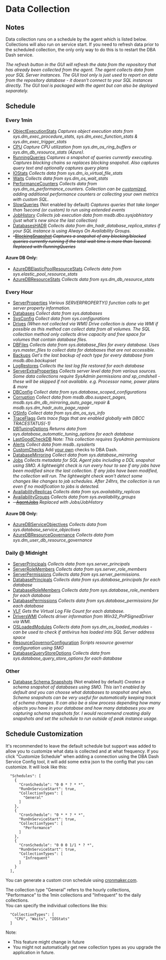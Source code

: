  
# Data Collection
## Notes
Data collection runs on a schedule by the agent which is listed below. Collections will also run on service start.  If you need to refresh data prior to the scheduled collection, the only only way to do this is to restart the DBA Dash service. 

*The refresh button in the GUI will refresh the data from the repository that has already been collected from the agent.  The agent collects data from your SQL Server instances.  The GUI tool only is just used to report on data from the repository database - it doesn't connect to your SQL instances directly.  The GUI tool is packaged with the agent but can also be deployed separately.*

## Schedule
### Every 1min
- [ObjectExecutionStats](../DBADash/SQL/SQLObjectExecutionStats.sql)
*Captures object execution stats from sys.dm_exec_procedure_stats, sys.dm_exec_function_stats & sys.dm_exec_trigger_stats*
- [CPU](../DBADash/SQL/SQLCPU.sql)
*Capture CPU utilization from sys.dm_os_ring_buffers or sys.dm_db_resource_stats (Azure).*
- [RunningQueries](../DBADash/SQL/RunningQueries.sql)
*Captures a snapshot of queries currently executing. Captures blocking chains so replaces blocking snapshot. Also captures query text and optionally captures query plans*
- [IOStats](../DBADash/SQL/SQLIOStats.sql)
*Collects data from sys.dm_io_virtual_file_stats*
- [Waits](../DBADash/SQL/SQLWaits.sql)
*Collects data from sys.dm_os_wait_stats*
- [PerformanceCounters](../DBADash/SQL/SQLPerformanceCounters.sql)
*Collects data from sys.dm_os_performance_counters.  Collection can be [customized](OSPerformanceCounters.md), adding additional performance counters or collecting your own metrics with custom SQL.*
- [SlowQueries](../DBADash/SQL/SQLSlowQueries.sql) (Not enabled by default)
*Captures queries that take longer than 1second (or custom) to run using extended events*
- [JobHistory](../DBADash/SQL/SQLJobHistory.sql)
*Collects job execution data from msdb.dbo.sysjobhistory (just what's new since the last collection)*
- [DatabasesHADR](../DBADash/SQL/SQLJobHistory.sql)
*Collects data from dm_hadr_database_replica_states if your SQL instance is using Always On Availability Groups.*
- ~~-[BlockingSnapshot](../DBADash/SQL/SQLBlockingSnapshot.sql)
*Captures a snapshot of any blocking/blocked queries currently running if the total wait time is more than 1second.
Replaced with RunningQueries*~~
#### Azure DB Only:
- [AzureDBElasticPoolResourceStats](../DBADash/SQL/SQLAzureDBElasticPoolResourceStats.sql)
*Collects data from sys.elastic_pool_resource_stats*
- [AzureDBResourceStats](../DBADash/SQL/SQLAzureDBResourceStats.sql)
*Collects data from sys.dm_db_resource_stats*
### Every Hour
- [ServerProperties](../DBADash/SQL/SQLServerProperties.sql)
*Various SERVERPROPERTY() function calls to get server property information.*
- [Databases](../DBADash/SQL/SQLDatabases.sql)
*Collect data from sys.databases*
- [SysConfig](../DBADash/SQL/SQLSysConfig.sql)
*Collect data from sys.configurations*
- [Drives](../DBADash/SQL/SQLDrives.sql) *(When not collected via WMI)*
*Drive collection is done via WMI if possible as this method can collect data from all volumes. The SQL collection method only collects drive capacity and free space for volumes that contain database files.*
- [DBFiles](../DBADash/SQL/SQLDBFiles.sql)
*Collects data from sys.database_files for every database. Uses sys.master_files to collect data for databases that are not accessible.*  
- [Backups](../DBADash/SQL/SQLBackups.sql)
*Get's the last backup of each type for every database from msdb.dbo.backupset*
- [LogRestores](../DBADash/SQL/SQLLogRestores.sql)
*Collects the last log file restored for each database*
- [ServerExtraProperties](../DBADash/SQL/SQLServerExtraProperties.sql)
*Collects server level data from various sources. Some data collections require SysAdmin permissions and xp_cmdshell - these will be skipped if not available.   e.g. Processor name, power plans & more*
- [DBConfig](../DBADash/SQL/SQLDBConfig.sql)
*Collect data from sys.database_scoped_configurations*
- [Corruption](../DBADash/SQL/SQLCorruption.sql)
*Collect data from msdb.dbo.suspect_pages, msdb.sys.dm_db_mirroring_auto_page_repair & msdb.sys.dm_hadr_auto_page_repair*
- [OSInfo](../DBADash/SQL/SQLOSInfo.sql)
*Collect data from sys.dm_os_sys_info*
- [TraceFlags](../DBADash/SQL/SQLTraceFlags.sql)
*Gets trace flags that are enabled globally with DBCC TRACESTATUS(-1)*
- [DBTuningOptions](../DBADash/SQL/SQLDBTuningOptions.sql)
*Returns data from sys.database_automatic_tuning_options for each database*
- [LastGoodCheckDB](../DBADash/SQL/SQLLastGoodCheckDB.sql)
*Note: This collection requires SysAdmin permissions*
- [Alerts](../DBADash/SQL/SQLAlerts.sql)
*Collect data from msdb..sysalerts*
- [CustomChecks](../DBADash/SQL/SQLCustomChecks.sql)
Add [your own](CustomChecks.md) checks to DBA Dash.
- [DatabaseMirroring](../DBADash/SQL/SQLDatabaseMirroring.sql)
*Collect data from sys.database_mirroring*
- [Jobs](../DBADash/SchemaSnapshotDB.cs)
*Collects metadata for SQL Agent jobs including a DDL snapshot using SMO. A lightweight check is run every hour to see if any jobs have been modified since the last collection. If any jobs have been modified, the collection will run.  The lightweight check won't detect some changes like changes to job schedules.  After 24hrs, the collection is run even if no modification to jobs is detected.*  
- [AvailabilityReplicas](../DBADash/SQL/SQLAvailabilityReplicas.sql)
*Collects data from sys.availability_replicas*
- [AvailabilityGroups](../DBADash/SQL/SQLAvailabilityGroups.sql)
*Collects data from sys.availability_groups*
- ~~- [AgentJobs](../DBADash/SQL/AgentJobs.sql)~~
 *Replaced with Jobs/JobHistory*
 
#### Azure DB Only:
- [AzureDBServiceObjectives](../DBADash/SQL/SQLAzureDBServiceObjectives.sql)
*Collects data from sys.database_service_objectives*
- [AzureDBResourceGovernance](../DBADash/SQL/SQLAzureDBResourceGovernance.sql)
*Collects data from sys.dm_user_db_resource_governance*

### Daily @ Midnight
- [ServerPrincipals](../DBADash/SQL/SQLServerPrincipals.sql)
*Collects data from sys.server_principals*
- [ServerRoleMembers](../DBADash/SQL/SQLServerRoleMembers.sql)
*Collects data from sys.server_role_members*
- [ServerPermissions](../DBADash/SQL/SQLServerPermissions.sql)
*Collects data from sys.server_permissions.*
- [DatabasePrincipals](../DBADash/SQL/SQLDatabasePrincipals.sql)
*Collects data from sys.database_principals for each database*
- [DatabaseRoleMembers](../DBADash/SQL/SQLDatabaseRoleMembers.sql)
*Collects data from sys.database_role_members for each database*
- [DatabasePermissions](../DBADash/SQL/SQLDatabasePermissions.sql)
*Collects data from sys.database_permissions for each database*
- [VLF](../DBADash/SQL/SQLVLF.sql)
*Gets the Virtual Log File Count for each database.* 
- [DriversWMI](../DBADash/DBCollector.cs)
*Collects driver information from Win32_PnPSignedDriver via WMI.*  
- [OSLoadedModules](../DBADash/SQL/SQLOSLoadedModules.sql)
*Collects data from sys.dm_os_loaded_modules - can be used to check if antivirus has loaded into SQL Server address space*
- [ResourceGovernorConfiguration](../DBADash/SchemaSnapshotDB.cs)
*Scripts resource governor configuration using SMO*
- [DatabaseQueryStoreOptions](../DBADash/SQL/SQLDatabaseQueryStoreOptions.sql)
*Collects data from sys.database_query_store_options for each database*

### Other
- [Database Schema Snapshots](../DBADash/SchemaSnapshotDB.cs) (Not enabled by default)
*Creates a schema snapshot of databases using SMO.  This isn't enabled by default and you can choose what databases to snapshot and when.  Schema snapshots can be very useful for automatically keeping track of schema changes. It can also be a slow process depending how many objects you have in your database and how many databases you are capturing schema snapshots for.  I would recommend creating daily snapshots and set the schedule to run outside of peak instance usage.*

## Schedule Customization
It's recommended to leave the default schedule but support was added to allow you to customize what data is collected and at what frequency. If you click "Customize Schedule" when adding a connection using the DBA Dash Service Config tool, it will add some extra json to the config that you can customize.  It will look like this:

      "Schedules": [
        {
          "CronSchedule": "0 0 * ? * *",
          "RunOnServiceStart": true,
          "CollectionTypes": [
            "General"
          ]
        },
        {
          "CronSchedule": "0 * * ? * *",
          "RunOnServiceStart": true,
          "CollectionTypes": [
            "Performance"
          ]
        },
        {
          "CronSchedule": "0 0 0 1/1 * ? *",
          "RunOnServiceStart": true,
          "CollectionTypes": [
            "Infrequent"
          ]
        }
      ],
You can generate a custom cron schedule using [cronmaker.com](http://www.cronmaker.com). 

The collection type "General" refers to the hourly collections, "Performance" to the 1min collections and "Infrequent" to the daily collections.  
You can specify the individual collections like this:

      "CollectionTypes": [
        "CPU", "Waits", "IOStats"
      ]
Note:
 - This feature might change in future 
 - You might not automatically get new collection types as you upgrade the application in future.
